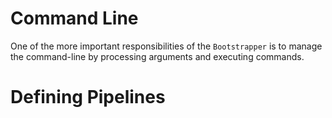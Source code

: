# Command Line

One of the more important responsibilities of the `Bootstrapper` is to manage the command-line by processing arguments and executing commands.

# Defining Pipelines